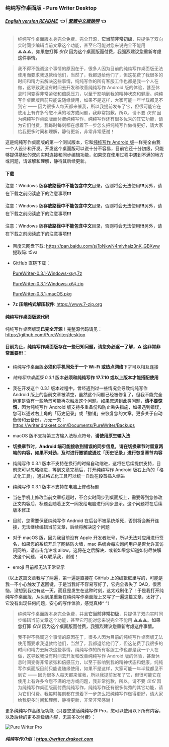 ### 纯纯写作桌面版 - Pure Writer Desktop

###### **[English version README](./desktop_en) 👈** | **[繁體中文版說明](./desktop_zh) 👈**



> 纯纯写作桌面版本身完全免费、完全开源，**它当前非常初级**，只提供了双向实时同步编辑当前文章这个功能，甚至它可能对您来说完全不能用 ⚠️⚠️⚠️。**如果您打算 _仅仅_ 因为这个桌面版而付费，我强烈建议您重新考虑这件事情。**

> 我不得不强调这个事情的原因在于，很多人因为目前的纯纯写作桌面版无法使用而要求我退款给他们，当然了，我都退给他们了，但这花费了我很多的时间和精力去解决这些事情，纯纯写作的所有客服工作也都是我一个人在做，这导致我没有时间去开发和改善纯纯写作 Android 版的体验，甚至休息时间变得非常紧张和倍感压力，以至于影响到我的精神状态和健康。纯纯写作桌面版目前只能说随缘使用，如果不是这样，大家可能一年半载都见不到它 —— 因为很多人每天都来催我，所以我提前发布了它，但很可能它在使用上有许多令您不满的地方或问题，我非常抱歉，所以，请不要 _仅仅_ 因为纯纯写作桌面版而付费纯纯写作，纯纯写作还有很多优秀的其它功能，请为它们付费。我每时每刻都在想着下一步怎么把纯纯写作做得更好，请大家给我更多时间和理解，静待更新，非常非常感谢！

这是纯纯写作桌面版的第一个测试版本，它和[纯纯写作 Android 版](https://writer.drakeet.com)一样完全由我一个人设计和开发。开发这个桌面版可以说十分不容易，目前它还十分初级，只能够提供基础的双向实时连接和同步编辑功能，如果您在使用过程中遇到不满的地方或问题，请谅解和理解，静待其后续更新。

#### 下载

注意：Windows 版**存放路径中不能包含中文**目录，否则将会无法使用❗️❗️❗️另外，请在下载之前阅读底下的注意事项❗️❗️❗️

注意：Windows 版**存放路径中不能包含中文**目录，否则将会无法使用❗️❗️❗️另外，请在下载之前阅读底下的注意事项❗️❗️❗️

注意：Windows 版**存放路径中不能包含中文**目录，否则将会无法使用❗️❗️❗️另外，请在下载之前阅读底下的注意事项❗️❗️❗️

- 百度云网盘下载: https://pan.baidu.com/s/1bNkwN4mivhaiz3nK_GBXww 提取码: t5va

- GitHub 直链下载：

  [PureWriter-0.3.1-Windows-x6̥4̥.7z](https://github.com/PureWriter/desktop/releases/download/0.3.1/PureWriter-0.3.1-Windows-x64.7z)

  [PureWriter-0.3.1-Windows-x6̥4̥.zip](https://github.com/PureWriter/desktop/releases/download/0.3.1/PureWriter-0.3.1-Windows-x64.zip)

  [PureWriter-0.3.1-macOS.pkg](https://github.com/PureWriter/desktop/releases/download/0.3.1/PureWriter-0.3.1-macOS.pkg)

- **7z 压缩格式解压软件**: https://www.7-zip.org

#### 纯纯写作桌面版源代码

纯纯写作桌面版现**已完全开源**！完整源代码请见：https://github.com/PureWriter/desktop

#### 目前为止，纯纯写作桌面版存在一些已知问题，请您务必逐一了解，⚠️ 这非常非常重要❗️❗️❗️：

- 纯纯写作桌面版**必须和手机同处于一个 Wi-Fi 或热点网络**下才可以相互连接

- *纯纯写作桌面版 0.3.1* 版本**必须和纯纯写作 17.7.10 或以上版本才能搭配使用**

- 我在开发这个 0.3.1 版本过程中，曾经遇到过一些情况会导致纯纯写作 Android 版上的当前文章被清空，虽然这个问题已经被修复了，但我不能完全确定是否有一些场景可能再次触发这个问题。如果您遇到此类问题，**请不要惊慌**，因为纯纯写作 Android 版支持多重备份和防止丢失措施，如果遇到错误，您可以通过右上角的「历史记录」或「撤销」来恢复您的文章。更多关于自动备份和云备份，万无一失：https://writer.drakeet.com/Documents/PureWriter/Backups

- macOS 版不支持第三方输入法标点符号，**请使用原生输入法**

- **切换章节时，Android 端可能接收到错误的同步信息，请在切换章节时留意两端的内容，如果不对劲，及时进行撤销或通过「历史记录」进行恢复章节内容**

- 纯纯写作 0.3.1 版本不支持在换行的时候自动缩进，这将在后续提供支持，目前您可以忽略缩进，等到文章完稿后，打开纯纯写作 Android 版右上角的「格式化工具」，通过格式化工具可以统一自动在段首插入缩进

- 纯纯写作 0.3.1 版本不支持在电脑上修改标题

- 当在手机上修改当前文章标题时，不会实时同步到桌面版上，需要等到您修改正文内容后，标题会随着正文一同发给电脑进行同步显示。这个问题将在后续版本修正

- 目前，您需要保证纯纯写作 Android 在后台不被系统杀死，否则将会断开连接，无法继续编辑当前文章，后续将解决这个问题

- 对于 macOS 版，因为我目前没有 Apple 开发者账号，所以无法对应用进行签名，如果您的系统开启了网络防火墙，mac 系统会每次询问用户是否允许其访问网络，请点击允许或 allow，这将在之后解决，或者如果您知道如何尽快解决这个问题，可以联系我，谢谢！

- emoji 目前都无法正常显示


（以上这篇文章我写了两遍，第一遍是直接在 GitHub 上的编辑框里写的，可能是我一不小心触发了返回键，于是当我好不容易写好了，它完全丢失了 QAQ，很苦恼，没想到我也有这一天，而且是发生在这种时刻，这太戏剧化了！于是我打开纯纯写作桌面版，从头到尾重新在纯纯写作桌面版上又写了一遍这篇文章，太好了，它没有出现任何问题，安心的写作体验，感觉真棒^ ^）

> 纯纯写作桌面版本身完全免费，并且**它当前非常初级**，只提供了双向实时同步编辑当前文章这个功能，甚至它可能对您来说完全不能用 ⚠️⚠️⚠️。**如果您打算 _仅仅_ 因为这个桌面版而付费，我强烈建议您重新考虑这件事情。**

> 我不得不强调这个事情的原因在于，很多人因为目前的纯纯写作桌面版无法使用而要求我退款给他们，当然了，我都退给他们了，但这花费了我很多的时间和精力去解决这些事情，纯纯写作的所有客服工作也都是我一个人在做，这导致我没有时间去开发和改善纯纯写作 Android 版的体验，甚至休息时间变得非常紧张和倍感压力，以至于影响到我的精神状态和健康。纯纯写作桌面版目前只能说随缘使用，如果不是这样，大家可能一年半载都见不到它 —— 因为很多人每天都来催我，所以我提前发布了它，但很可能它在使用上有许多令您不满的地方或问题，我非常抱歉，所以，请不要 _仅仅_ 因为纯纯写作桌面版而付费纯纯写作，纯纯写作还有很多优秀的其它功能，请为它们付费。我每时每刻都在想着下一步怎么把纯纯写作做得更好，请大家给我更多时间和理解，静待更新，非常非常感谢！

更多纯纯写作高级版功能（只要您激活纯纯写作 Pro，您可以使用以下所有内容，以及后续的更多高级版内容，无需多次付费）：

![Pure Writer Pro](https://user-images.githubusercontent.com/5214214/65221084-d741dc00-daee-11e9-980d-3f6d7d234d29.png)

##### 纯纯写作介绍：https://writer.drakeet.com
